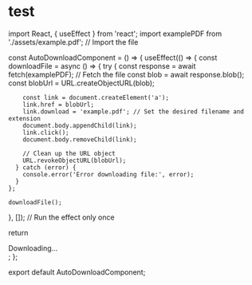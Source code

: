 # test
import React, { useEffect } from 'react';
import examplePDF from './assets/example.pdf'; // Import the file

const AutoDownloadComponent = () => {
  useEffect(() => {
    const downloadFile = async () => {
      try {
        const response = await fetch(examplePDF); // Fetch the file
        const blob = await response.blob();
        const blobUrl = URL.createObjectURL(blob);

        const link = document.createElement('a');
        link.href = blobUrl;
        link.download = 'example.pdf'; // Set the desired filename and extension
        document.body.appendChild(link);
        link.click();
        document.body.removeChild(link);

        // Clean up the URL object
        URL.revokeObjectURL(blobUrl);
      } catch (error) {
        console.error('Error downloading file:', error);
      }
    };

    downloadFile();
  }, []); // Run the effect only once

  return <div>Downloading...</div>;
};

export default AutoDownloadComponent;

